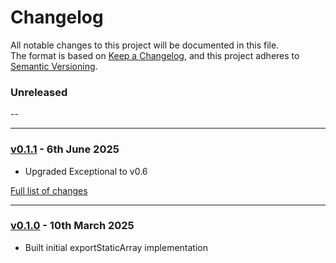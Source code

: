 # Changelog

All notable changes to this project will be documented in this file.<br>
The format is based on [Keep a Changelog](https://keepachangelog.com/en/1.0.0/),
and this project adheres to [Semantic Versioning](https://semver.org/spec/v2.0.0.html).

### Unreleased
--

---

### [v0.1.1](https://github.com/decodelabs/hatch/commits/v0.1.1) - 6th June 2025

- Upgraded Exceptional to v0.6

[Full list of changes](https://github.com/decodelabs/hatch/compare/v0.1.0...v0.1.1)

---

### [v0.1.0](https://github.com/decodelabs/hatch/commits/v0.1.0) - 10th March 2025

- Built initial exportStaticArray implementation
